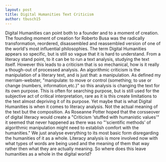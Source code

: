 ```yaml
---
layout: post
title: Digital Humanities Text Criticism
author: tbusch15
---
```


Digital Humanities can point both to a founder and to a moment of creation. The founding moment of creation for Roberto Busa was the radically transformation, reordered, disassembled and reassembled version of one of the world's most influential philosophies. 
The term Digital Humanities appears so specific, but is still so vague that it is hard to understand. From a literacy stand point, to it can be to run a text analysis, studying the text itself. However this leads to a criticism that is so mechanical, how is it really a though-out of processed analysis. An algorithmic criticism is the manipulation of a literary text, and is just that: a manipulation. As defined my merriam-webster, "manipulate: to move or control (something; to use or change (numbers, information,etc.)" so this analysis is changing the text for its own purpose. This is often for searching purpose, but is still used for the subjective act of critical interpretation, rare as it is this create limitations to the text almost depriving it of its purpose. Yet maybe that is what Digital Humanities is when it comes to literacy analysis. Not the actual meaning of the text but the composition. As Roseanne Potter hoped that the corsseover of digital literacy would create a "Criticism 'stuffed with humanistic values'" it seemed that never happened as there was no "'scientific methods' of algorithmic manipulation might need to establish comfort with the humanities." We just analyse everything to its most basic form disregarding the humanities of it as a whole. Literacy analysis is more involved now with what types of words are being used and the meaning of them that way rather then what they are actually meaning. So where does this leave humanities as a whole in the digital world?  

